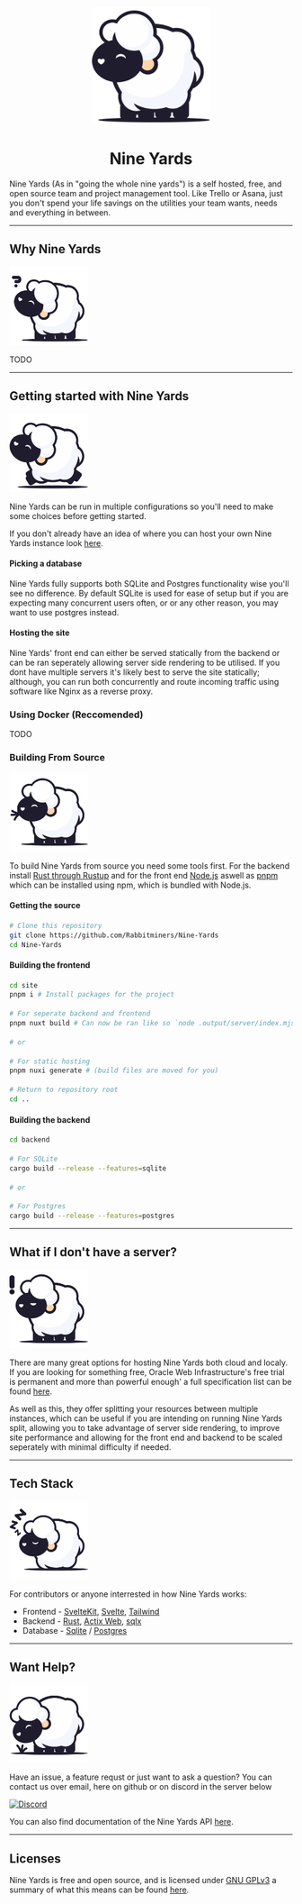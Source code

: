 <p align="center">
<img style="width: 15em;" src="display/standing.svg" alt="fern"/>
<h1 align="center"> Nine Yards </h1>
</p>

Nine Yards (As in "going the whole nine yards") is a self hosted, free, and open source team and project management tool. Like Trello or Asana, just you don't spend your life savings on the utilities your team wants, needs and everything in between.

---

## Why Nine Yards

<img style="width: 10em;" src="display/confused.svg" alt="fern"/>

TODO

---

## Getting started with Nine Yards

<img style="width: 10em;" src="display/jumping.svg" alt="fern"/>

Nine Yards can be run in multiple configurations so you'll need to make some choices before getting started.

If you don't already have an idea of where you can host your own Nine Yards instance look [here](#what-if-i-dont-have-a-server).

#### Picking a database

Nine Yards fully supports both SQLite and Postgres functionality wise you'll see no difference. By default SQLite is used for ease of setup but if you are expecting many concurrent users often, or or any other reason, you may want to use postgres instead.

#### Hosting the site

Nine Yards' front end can either be served statically from the backend or can be ran seperately allowing server side rendering to be utilised. If you dont have multiple servers it's likely best to serve the site statically; although, you can run both concurrently and route incoming traffic using software like Nginx as a reverse proxy.

### Using Docker (Reccomended)

TODO

### Building From Source

<img style="width: 10em;" src="display/chewing.svg" alt="fern"/>

To build Nine Yards from source you need some tools first. For the backend install [Rust through Rustup](https://www.rust-lang.org/tools/install) and for the front end [Node.js](https://nodejs.org/en) aswell as [pnpm](https://pnpm.io/installation#using-npm) which can be installed using npm, which is bundled with Node.js.

#### Getting the source

```bash
# Clone this repository
git clone https://github.com/Rabbitminers/Nine-Yards
cd Nine-Yards
```

#### Building the frontend

```bash
cd site
pnpm i # Install packages for the project

# For seperate backend and frontend
pnpm nuxt build # Can now be ran like so `node .output/server/index.mjs`

# or

# For static hosting
pnpm nuxi generate # (build files are moved for you)

# Return to repository root
cd ..
```

#### Building the backend

```bash
cd backend

# For SQLite
cargo build --release --features=sqlite

# or

# For Postgres
cargo build --release --features=postgres
```

---

## What if I don't have a server?

<img style="width: 10em;" src="display/anger.svg" alt="fern"/>

There are many great options for hosting Nine Yards both cloud and localy. If you are looking for something free, Oracle Web Infrastructure's free trial is permanent and more than powerful enough' a full specification list can be found [here](https://www.oracle.com/cloud/free/).

As well as this, they offer splitting your resources between multiple instances, which can be useful if you are intending on running Nine Yards split, allowing you to take advantage of server side rendering, to improve site performance and allowing for the front end and backend to be scaled seperately with minimal difficulty if needed.

---

## Tech Stack

<img style="width: 10em;" src="display/sleeping.svg" alt="fern"/>

For contributors or anyone interrested in how Nine Yards works:

- Frontend - [SvelteKit](https://nuxt.com/), [Svelte](https://vuejs.org/), [Tailwind](https://tailwindcss.com/)
- Backend - [Rust](https://www.rust-lang.org/), [Actix Web](https://actix.rs/), [sqlx](https://github.com/launchbadge/sqlx)
- Database - [Sqlite](https://www.sqlite.org/index.html) / [Postgres]("https://www.postgresql.org/")

---

## Want Help?

<img style="width: 10em;" src="display/grazing.svg" alt="fern"/>

Have an issue, a feature requst or just want to ask a question? You can contact us over email, here on github or on discord in the server below

[![Discord][1]][2]

[1]: https://discordapp.com/api/guilds/1069326955742244884/widget.png?style=banner2
[2]: https://discord.gg/GJsQadv9Mc

You can also find documentation of the Nine Yards API [here](api_docs.md).

---

## Licenses

Nine Yards is free and open source, and is licensed under [GNU GPLv3](./LICENSE) a summary of what this means can be found [here](https://choosealicense.com/licenses/gpl-3.0/).
